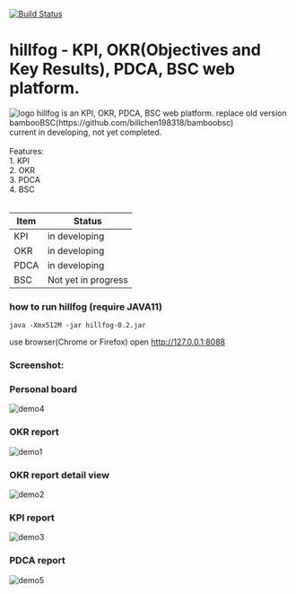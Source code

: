 [![Build Status](https://travis-ci.org/billchen198318/hillfog.svg?branch=master)](https://travis-ci.org/billchen198318/hillfog)

# hillfog - KPI, OKR(Objectives and Key Results), PDCA, BSC web platform.
<img alt="logo" src="https://raw.githubusercontent.com/billchen198318/hillfog/master/core-app/resources/static/images/logo.png">
hillfog is an KPI, OKR, PDCA, BSC web platform. replace old version bambooBSC(https://github.com/billchen198318/bamboobsc)
<br>
current in developing, not yet completed.
<br>
<br>
Features:<br>
1. KPI<br>
2. OKR<br>
3. PDCA<br>
4. BSC<br>
<br>

Item  | Status
------------- | -------------
KPI  | in developing
OKR  | in developing
PDCA  | in developing
BSC  | Not yet in progress


### how to run hillfog (require JAVA11)
`java -Xmx512M -jar hillfog-0.2.jar`

use browser(Chrome or Firefox) open http://127.0.0.1:8088

### Screenshot: 

### Personal board
<img alt="demo4" src="https://raw.githubusercontent.com/billchen198318/hillfog/master/doc/P04.png">

### OKR report
<img alt="demo1" src="https://raw.githubusercontent.com/billchen198318/hillfog/master/doc/P01.png">

### OKR report detail view
<img alt="demo2" src="https://raw.githubusercontent.com/billchen198318/hillfog/master/doc/P02.png">

### KPI report
<img alt="demo3" src="https://raw.githubusercontent.com/billchen198318/hillfog/master/doc/P03.png">

### PDCA report
<img alt="demo5" src="https://raw.githubusercontent.com/billchen198318/hillfog/master/doc/P05.png">
